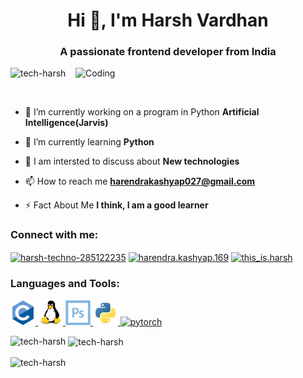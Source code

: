 <h1 align="center">Hi 👋, I'm Harsh Vardhan</h1>
<h3 align="center">A passionate frontend developer from India</h3>
<img align="right" alt="Coding" width="400" src="https://cdn.dribbble.com/users/1162077/screenshots/3848914/programmer.gif">

<p align="left"> <img src="https://komarev.com/ghpvc/?username=tech-harsh&label=Profile%20views&color=0e75b6&style=flat" alt="tech-harsh" /> </p>

<p align="left"> <a href="https://twitter.com/" target="blank"><img src="https://img.shields.io/twitter/follow/?logo=twitter&style=for-the-badge" alt="" /></a> </p>

- 🔭 I’m currently working on a program in Python **Artificial Intelligence(Jarvis)**

- 🌱 I’m currently learning **Python**

- 💬 I am intersted to discuss about **New technologies**

- 📫 How to reach me **harendrakashyap027@gmail.com**

- ⚡ Fact About Me **I think, I am a good learner**

<h3 align="left">Connect with me:</h3>
<p align="left">
<a href="https://linkedin.com/in/harsh-techno-285122235" target="blank"><img align="center" src="https://raw.githubusercontent.com/rahuldkjain/github-profile-readme-generator/master/src/images/icons/Social/linked-in-alt.svg" alt="harsh-techno-285122235" height="30" width="40" /></a>
<a href="https://fb.com/harendra.kashyap.169" target="blank"><img align="center" src="https://raw.githubusercontent.com/rahuldkjain/github-profile-readme-generator/master/src/images/icons/Social/facebook.svg" alt="harendra.kashyap.169" height="30" width="40" /></a>
<a href="https://instagram.com/this_is.harsh" target="blank"><img align="center" src="https://raw.githubusercontent.com/rahuldkjain/github-profile-readme-generator/master/src/images/icons/Social/instagram.svg" alt="this_is.harsh" height="30" width="40" /></a>
</p>

<h3 align="left">Languages and Tools:</h3>
<p align="left"> <a href="https://www.cprogramming.com/" target="_blank" rel="noreferrer"> <img src="https://raw.githubusercontent.com/devicons/devicon/master/icons/c/c-original.svg" alt="c" width="40" height="40"/> </a> <a href="https://www.linux.org/" target="_blank" rel="noreferrer"> <img src="https://raw.githubusercontent.com/devicons/devicon/master/icons/linux/linux-original.svg" alt="linux" width="40" height="40"/> </a> <a href="https://www.photoshop.com/en" target="_blank" rel="noreferrer"> <img src="https://raw.githubusercontent.com/devicons/devicon/master/icons/photoshop/photoshop-line.svg" alt="photoshop" width="40" height="40"/> </a> <a href="https://www.python.org" target="_blank" rel="noreferrer"> <img src="https://raw.githubusercontent.com/devicons/devicon/master/icons/python/python-original.svg" alt="python" width="40" height="40"/> </a> <a href="https://pytorch.org/" target="_blank" rel="noreferrer"> <img src="https://www.vectorlogo.zone/logos/pytorch/pytorch-icon.svg" alt="pytorch" width="40" height="40"/> </a> </p>

<p><img align="left" src="https://github-readme-stats.vercel.app/api/top-langs?username=tech-harsh&show_icons=true&locale=en&layout=compact" alt="tech-harsh" /></p>

<p>&nbsp;<img align="center" src="https://github-readme-stats.vercel.app/api?username=tech-harsh&show_icons=true&locale=en" alt="tech-harsh" /></p>

<p><img align="center" src="https://github-readme-streak-stats.herokuapp.com/?user=tech-harsh&" alt="tech-harsh" /></p>
